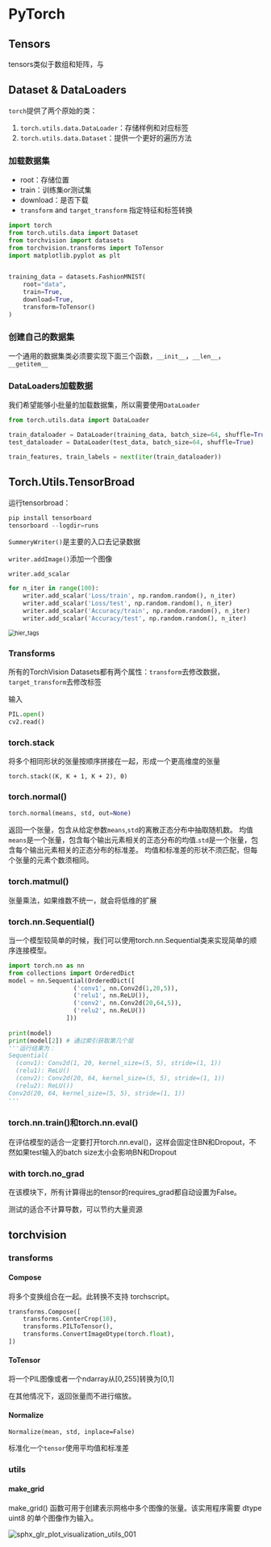 # PyTorch

## Tensors

tensors类似于数组和矩阵，与



## Dataset & DataLoaders

`torch`提供了两个原始的类：

1. `torch.utils.data.DataLoader`：存储样例和对应标签
2. `torch.utils.data.Dataset`：提供一个更好的遍历方法



### 加载数据集

- root：存储位置
- train：训练集or测试集
- download：是否下载
- `transform` and `target_transform` 指定特征和标签转换

```python
import torch
from torch.utils.data import Dataset
from torchvision import datasets
from torchvision.transforms import ToTensor
import matplotlib.pyplot as plt


training_data = datasets.FashionMNIST(
    root="data",
    train=True,
    download=True,
    transform=ToTensor()
)
```



### 创建自己的数据集

一个通用的数据集类必须要实现下面三个函数，`__init__`，`__len__`，`__getitem__`



### DataLoaders加载数据

我们希望能够小批量的加载数据集，所以需要使用`DataLoader`

```python
from torch.utils.data import DataLoader

train_dataloader = DataLoader(training_data, batch_size=64, shuffle=True)
test_dataloader = DataLoader(test_data, batch_size=64, shuffle=True)

train_features, train_labels = next(iter(train_dataloader))
```







## Torch.Utils.TensorBroad

运行tensorbroad：

```python
pip install tensorboard
tensorboard --logdir=runs
```



`SummeryWriter()`是主要的入口去记录数据



`writer.addImage()`添加一个图像



`writer.add_scalar`

```python
for n_iter in range(100):
    writer.add_scalar('Loss/train', np.random.random(), n_iter)
    writer.add_scalar('Loss/test', np.random.random(), n_iter)
    writer.add_scalar('Accuracy/train', np.random.random(), n_iter)
    writer.add_scalar('Accuracy/test', np.random.random(), n_iter)
```

<img src="pics/hier_tags.png" alt="hier_tags" style="zoom:80%;" />







### Transforms

所有的TorchVision Datasets都有两个属性：`transform`去修改数据，`target_transform`去修改标签



输入

```python
PIL.open()
cv2.read()
```



### torch.stack

将多个相同形状的张量按顺序拼接在一起，形成一个更高维度的张量

```
torch.stack((K, K + 1, K + 2), 0)
```



### torch.normal()

```python
torch.normal(means, std, out=None)
```

返回一个张量，包含从给定参数`means`,`std`的离散正态分布中抽取随机数。 均值`means`是一个张量，包含每个输出元素相关的正态分布的均值.`std`是一个张量，包含每个输出元素相关的正态分布的标准差。 均值和标准差的形状不须匹配，但每个张量的元素个数须相同。



### torch.matmul()

张量乘法，如果维数不统一，就会将低维的扩展



### torch.nn.Sequential()

当一个模型较简单的时候，我们可以使用torch.nn.Sequential类来实现简单的顺序连接模型。

```python
import torch.nn as nn
from collections import OrderedDict
model = nn.Sequential(OrderedDict([
                  ('conv1', nn.Conv2d(1,20,5)),
                  ('relu1', nn.ReLU()),
                  ('conv2', nn.Conv2d(20,64,5)),
                  ('relu2', nn.ReLU())
                ]))
 
print(model)
print(model[2]) # 通过索引获取第几个层
'''运行结果为：
Sequential(
  (conv1): Conv2d(1, 20, kernel_size=(5, 5), stride=(1, 1))
  (relu1): ReLU()
  (conv2): Conv2d(20, 64, kernel_size=(5, 5), stride=(1, 1))
  (relu2): ReLU())
Conv2d(20, 64, kernel_size=(5, 5), stride=(1, 1))
'''
```



### torch.nn.train()和torch.nn.eval()

在评估模型的适合一定要打开torch.nn.eval()，这样会固定住BN和Dropout，不然如果test输入的batch size太小会影响BN和Dropout



### with torch.no_grad

在该模块下，所有计算得出的tensor的requires_grad都自动设置为False。

测试的适合不计算导数，可以节约大量资源



## torchvision

### transforms

#### Compose

将多个变换组合在一起。此转换不支持 torchscript。

```python
transforms.Compose([
    transforms.CenterCrop(10),
    transforms.PILToTensor(),
    transforms.ConvertImageDtype(torch.float),
])
```



#### ToTensor

将一个PIL图像或者一个ndarray从[0,255]转换为[0,1]

在其他情况下，返回张量而不进行缩放。



#### Normalize

`Normalize(mean, std, inplace=False)`

标准化一个`tensor`使用平均值和标准差





### utils

#### make_grid

make_grid() 函数可用于创建表示网格中多个图像的张量。该实用程序需要 dtype uint8 的单个图像作为输入。

![sphx_glr_plot_visualization_utils_001](pics/sphx_glr_plot_visualization_utils_001.png)



